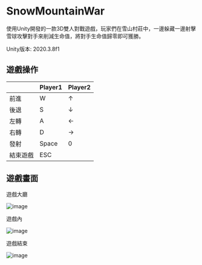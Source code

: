 # SnowMountainWar
 
使用Unity開發的一款3D雙人對戰遊戲，玩家們在雪山村莊中，一邊躲藏一邊射擊雪球攻擊對手來削減生命值，將對手生命值歸零即可獲勝。

Unity版本: 2020.3.8f1

## 遊戲操作
|  | Player1 | Player2 |
| -------- | -------- | -------- |
| 前進    | W     | ↑     |
| 後退    | S     | ↓     |
| 左轉    | A     | ←     |
| 右轉    | D     | →     |
| 發射    | Space | 0    |
| 結束遊戲 |ESC          |

## 遊戲畫面

遊戲大廳

![image](https://user-images.githubusercontent.com/62420129/208238645-99e6055d-3ef6-473e-a692-3948bfc5c317.png)

遊戲內

![image](https://user-images.githubusercontent.com/62420129/208238769-80893276-e540-44f6-96ca-4b88a59b34a5.png)

遊戲結束

![image](https://user-images.githubusercontent.com/62420129/208238827-5e3b5bd7-a12b-4cab-813a-54c10d037880.png)

